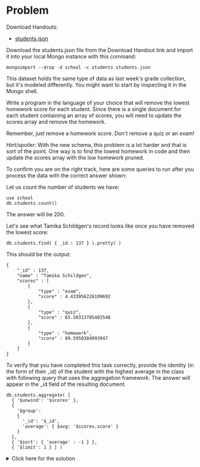 # Problem
Download Handouts:
 - <a href="https://university.mongodb.com/static/MongoDB_2017_M101J_January/handouts/students.e7ed0a289cbe.json">students.json</a>

Download the students.json file from the Download Handout link and import it into your local Mongo instance with this command:

    mongoimport --drop -d school -c students students.json

This dataset holds the same type of data as last week's grade collection, but it's modeled differently. You might want to start by inspecting it in the Mongo shell.

Write a program in the language of your choice that will remove the lowest homework score for each student. Since there is a single document for each student containing an array of scores, you will need to update the scores array and remove the homework.

Remember, just remove a homework score. Don't remove a quiz or an exam!

Hint/spoiler: With the new schema, this problem is a lot harder and that is sort of the point. One way is to find the lowest homework in code and then update the scores array with the low homework pruned.

To confirm you are on the right track, here are some queries to run after you process the data with the correct answer shown:

Let us count the number of students we have:

    use school
    db.students.count()

The answer will be 200.

Let's see what Tamika Schildgen's record looks like once you have removed the lowest score:

    db.students.find( { _id : 137 } ).pretty( )

This should be the output:

    {
        "_id" : 137,
        "name" : "Tamika Schildgen",
        "scores" : [
            {
                "type" : "exam",
                "score" : 4.433956226109692
            },
            {
                "type" : "quiz",
                "score" : 65.50313785402548
            },
            {
                "type" : "homework",
                "score" : 89.5950384993947
            }
        ]
    }
	
To verify that you have completed this task correctly, provide the identity (in the form of their _id) of the student with the highest average in the class with following query that uses the aggregation framework. The answer will appear in the _id field of the resulting document.

    db.students.aggregate( [
      { '$unwind': '$scores' },
      {
        '$group':
        {
          '_id': '$_id',
          'average': { $avg: '$scores.score' }
        }
      },
      { '$sort': { 'average' : -1 } },
      { '$limit': 1 } ] )

<details>
  <summary>Click here for the solution</summary>
  - 13
</details>